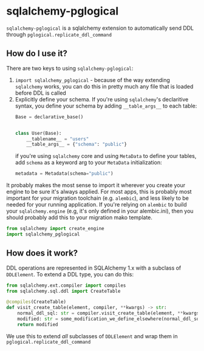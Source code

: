 # sqlalchemy-pglogical

`sqlalchemy-pglogical` is a sqlalchemy extension to automatically send DDL through 
`pglogical.replicate_ddl_command`

## How do I use it?

There are two keys to using `sqlalchemy-pglogical`:

1. `import sqlalchemy_pglogical` - because of the way extending
   `sqlalchemy` works, you can do this in pretty much any file that 
   is loaded before DDL is called
2. Explicitly define your schema. If you're using `sqlalchemy`'s declaritive
   syntax, you define your schema by adding `__table_args__` to each table:
   ```python
   Base = declarative_base()
   
   
   class User(Base):
       __tablename__ = "users"
       __table_args__ = {"schema": "public"}
   ```
   if you're using `sqlalchemy` core and using `MetaData` to define your tables, 
   add `schema` as a keyword arg to your `MetaData` initialization:
   ```python
   metadata = Metadata(schema="public")
   ```

It probably makes the most sense to import it wherever you create your engine
to be sure it's always applied. For most apps, this is probably most important
for your migration toolchain (e.g. `alembic`), and less likely to be needed 
for your running application. If you're relying on `alembic` to build your 
`sqlalchemy.engine` (e.g, it's only defined in your alembic.ini), then you
should probably add this to your migration mako template.

```python
from sqlalchemy import create_engine
import sqlalchemy_pglogical
```

## How does it work?

DDL operations are represented in SQLAlchemy 1.x with a subclass of `DDLElement`. To
extend a DDL type, you can do this:

```python
from sqlalchemy.ext.compiler import compiles
from sqlalchemy.sql.ddl import CreateTable

@compiles(CreateTable)
def visit_create_table(element, compiler, **kwargs) -> str:
    normal_ddl_sql: str = compiler.visit_create_table(element, **kwargs)
    modified: str = some_modification_we_define_elsewhere(normal_ddl_sql)
    return modified
```

We use this to extend _all_ subclasses of `DDLElement` and wrap them in `pglogical.replicate_ddl_command`